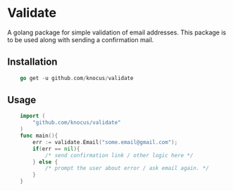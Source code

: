 
# Validate
A golang package for simple validation of email addresses. This package is to be used along with sending a confirmation mail.

## Installation 
```go
    go get -u github.com/knocus/validate
```   
 ## Usage
 
```go
    import (
	    "github.com/knocus/validate"
	)
	func main(){
		err := validate.Email("some.email@gmail.com");
		if(err == nil){
			/* send confirmation link / other logic here */
 		} else {
			/* prompt the user about error / ask email again. */
		}
    }
```